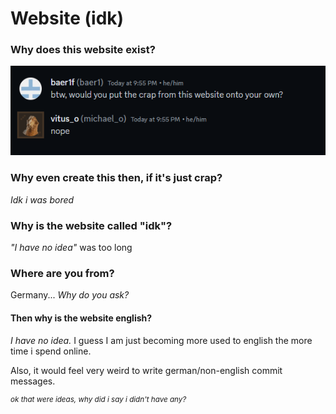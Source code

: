 # Website (idk)

### Why does this website exist?

![< Discord screenshot >](img/discord.com_channels_@me_1251952018403233806_cut.png)

### Why even create this then, if it's just crap?

_Idk i was bored_

### Why is the website called "idk"?

_"I have no idea"_ was too long

### Where are you from?

Germany...
_Why do you ask?_

#### Then why is the website english?

_I have no idea._ I guess I am just becoming more used to english the more time i spend online.

Also, it would feel very weird to write german/non-english commit messages.

<sup>_ok that were ideas, why did i say i didn't have any?_</sup>
